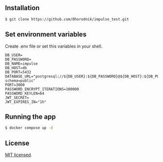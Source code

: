 ## Installation

```bash
$ git clone https://github.com/Ohorodnik/impulse_test.git
```

## Set environment variables

Create .env file or set this variables in your shell.
```
DB_USER=
DB_PASSWORD=
DB_NAME=impulse
DB_HOST=db
DB_PORT=5432
DATABASE_URL="postgresql://${DB_USER}:${DB_PASSWORD}@${DB_HOST}:${DB_PORT}/${DB_NAME}?
schema=public"
PORT=3000
PASSWORD_ENCRYPT_ITERATIONS=100000
PASSWORD_KEYLEN=64
JWT_SECRET=
JWT_EXPIRES_IN="1h"
```

## Running the app

```bash
$ docker compose up -d 
```

## License

[MIT licensed](LICENSE).
